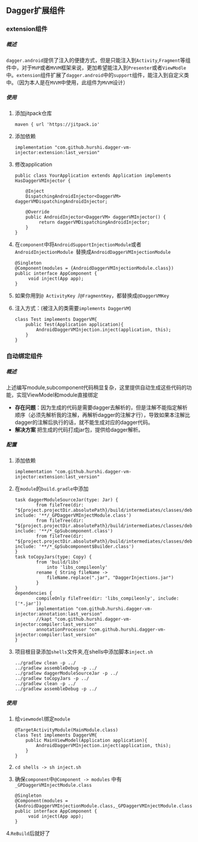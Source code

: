 ## Dagger扩展组件

### extension组件
##### 概述
`dagger.android`提供了注入的便捷方式，但是只能注入到`Activity`,`Fragment`等组件中，对于`MVP`或者`MVVM`框架来说，更加希望能注入到`Presenter`或者`ViewModle`中。`extension`组件扩展了`dagger.android`中的`support`组件，能注入到自定义类中。（因为本人是在`MVVM`中使用，此组件为`MVVM`设计）
##### 使用
1. 添加jitpack仓库

	```
	maven { url 'https://jitpack.io'
	```
2. 添加依赖

	```
	implementation "com.github.hurshi.dagger-vm-injector:extension:last_version"
	```
3. 修改application

	```
	public class YourApplication extends Application implements HasDaggerVMInjector {

		@Inject
    	DispatchingAndroidInjector<DaggerVM> daggerVMDispatchingAndroidInjector;

    	@Override
    	public AndroidInjector<DaggerVM> daggerVMInjector() {
       	     return daggerVMDispatchingAndroidInjector;
    	}
	}
	```
4. 在`component`中将`AndroidSupportInjectionModule`或者`AndroidInjectionModule `替换成`AndroidDaggerVMInjectionModule `

	```
	@Singleton
   @Component(modules = {AndroidDaggerVMInjectionModule.class})
   public interface AppComponent {
   	     void inject(App app);
   }

	```
5. 如果你用到`@ ActivityKey `/`@FragmentKey`，都替换成`@DaggerVMKey `
6. 注入方式：(被注入的类需要`implements DaggerVM`)

	```
	class Test implements DaggerVM{
    	public Test(Application application){
        	AndroidDaggerVMInjection.inject(application, this);
   		}
 	}
	```


### 自动绑定组件
##### 概述
上述编写module,subcomponent代码稍显复杂，这里提供自动生成这些代码的功能，实现ViewModel和module直接绑定

* **存在问题**：因为生成的代码是需要dagger去解析的，但是注解不能指定解析顺序（必须先解析我的注解，再解析dagger的注解才行），导致如果本注解比dagger的注解后执行的话，就不能生成对应的dagger代码。
* **解决方案** 把生成的代码打成jar包，提供给dagger解析。

##### 配置
1. 添加依赖

	```
	implementation "com.github.hurshi.dagger-vm-injector:extension:last_version"
	```
2. 在`module`的`build.gradle`中添加

	```
	task daggerModuleSourceJar(type: Jar) {
    		from fileTree(dir: "${project.projectDir.absolutePath}/build/intermediates/classes/debug", include: '**/_GPDaggerVMInjectModule.class')
    		from fileTree(dir: "${project.projectDir.absolutePath}/build/intermediates/classes/debug", include: '**/*_GpSubcomponent.class')
    		from fileTree(dir: "${project.projectDir.absolutePath}/build/intermediates/classes/debug", include: '**/*_GpSubcomponent$Builder.class')
	}
	task toCopyJars(type: Copy) {
    		from 'build/libs'
	    		into 'libs_compileonly'
   			rename { String fileName ->
      			fileName.replace(".jar", "DaggerInjections.jar")
    		}
	}
	dependencies {
    		compileOnly fileTree(dir: 'libs_compileonly', include: ['*.jar'])
    		implementation "com.github.hurshi.dagger-vm-injector:annotation:last_version"
    		//kapt "com.github.hurshi.dagger-vm-injector:compiler:last_version"
    		annotationProcessor "com.github.hurshi.dagger-vm-injector:compiler:last_version"
	}

	```
3. 项目根目录添加`shells`文件夹,在shells中添加脚本`inject.sh`

	```
	../gradlew clean -p ../
	../gradlew assembleDebug -p ../
	../gradlew daggerModuleSourceJar -p ../
	../gradlew toCopyJars -p ../
	../gradlew clean -p ../
	../gradlew assembleDebug -p ../
	```


##### 使用
1. 给`viewmodel`绑定`module`

	```
	@TargetActivityModule(MainModule.class)
	class Test implements DaggerVM{
   		public MainViewModel(Application application){
       		AndroidDaggerVMInjection.inject(application, this);
    	}
	}
	```
2. `cd shells -> sh inject.sh`
3. 确保`component`中`@Component -> modules` 中有 `_GPDaggerVMInjectModule.class`

	```
	@Singleton
   @Component(modules = {AndroidDaggerVMInjectionModule.class,_GPDaggerVMInjectModule.class})
   public interface AppComponent {
   	     void inject(App app);
   }
   ```

4.`ReBuild`后就好了





